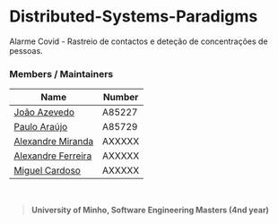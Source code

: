 # Distributed-Systems-Paradigms
Alarme Covid - Rastreio de contactos e deteção de concentrações de pessoas.

### Members / Maintainers


|      Name     | Number |
|---------------|--------|
| [João Azevedo](https://github.com/devzizu)   | A85227 |
| [Paulo Araújo](https://github.com/paulob122) | A85729 |
| [Alexandre Miranda]() | AXXXXX |
| [Alexandre Ferreira]() | AXXXXX |
| [Miguel Cardoso]() | AXXXXX |

<br>

>**University of Minho, Software Engineering Masters (4nd year)**

